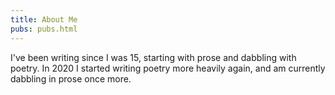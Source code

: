 ```yaml
---
title: About Me
pubs: pubs.html
---
```


I've been writing since I was 15, starting with prose and dabbling with poetry. In 2020 I started writing poetry more heavily again, and am currently dabbling in prose once more.
